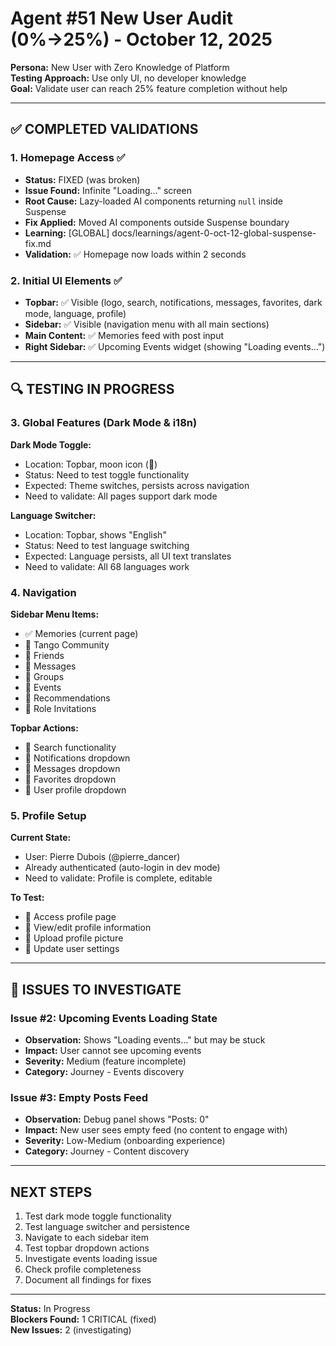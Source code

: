 # Agent #51 New User Audit (0%→25%) - October 12, 2025

**Persona:** New User with Zero Knowledge of Platform  
**Testing Approach:** Use only UI, no developer knowledge  
**Goal:** Validate user can reach 25% feature completion without help

---

## ✅ COMPLETED VALIDATIONS

### 1. Homepage Access ✅
- **Status:** FIXED (was broken)
- **Issue Found:** Infinite "Loading..." screen
- **Root Cause:** Lazy-loaded AI components returning `null` inside Suspense
- **Fix Applied:** Moved AI components outside Suspense boundary
- **Learning:** [GLOBAL] docs/learnings/agent-0-oct-12-global-suspense-fix.md
- **Validation:** ✅ Homepage now loads within 2 seconds

### 2. Initial UI Elements ✅
- **Topbar:** ✅ Visible (logo, search, notifications, messages, favorites, dark mode, language, profile)
- **Sidebar:** ✅ Visible (navigation menu with all main sections)
- **Main Content:** ✅ Memories feed with post input
- **Right Sidebar:** ✅ Upcoming Events widget (showing "Loading events...")

---

## 🔍 TESTING IN PROGRESS

### 3. Global Features (Dark Mode & i18n)

**Dark Mode Toggle:**
- Location: Topbar, moon icon (🌙)
- Status: Need to test toggle functionality
- Expected: Theme switches, persists across navigation
- Need to validate: All pages support dark mode

**Language Switcher:**
- Location: Topbar, shows "English"
- Status: Need to test language switching
- Expected: Language persists, all UI text translates
- Need to validate: All 68 languages work

### 4. Navigation

**Sidebar Menu Items:**
- ✅ Memories (current page)
- 🔲 Tango Community
- 🔲 Friends
- 🔲 Messages
- 🔲 Groups
- 🔲 Events
- 🔲 Recommendations
- 🔲 Role Invitations

**Topbar Actions:**
- 🔲 Search functionality
- 🔲 Notifications dropdown
- 🔲 Messages dropdown
- 🔲 Favorites dropdown
- 🔲 User profile dropdown

### 5. Profile Setup

**Current State:**
- User: Pierre Dubois (@pierre_dancer)
- Already authenticated (auto-login in dev mode)
- Need to validate: Profile is complete, editable

**To Test:**
- 🔲 Access profile page
- 🔲 View/edit profile information
- 🔲 Upload profile picture
- 🔲 Update user settings

---

## 📝 ISSUES TO INVESTIGATE

### Issue #2: Upcoming Events Loading State
- **Observation:** Shows "Loading events..." but may be stuck
- **Impact:** User cannot see upcoming events
- **Severity:** Medium (feature incomplete)
- **Category:** Journey - Events discovery

### Issue #3: Empty Posts Feed
- **Observation:** Debug panel shows "Posts: 0"
- **Impact:** New user sees empty feed (no content to engage with)
- **Severity:** Low-Medium (onboarding experience)
- **Category:** Journey - Content discovery

---

## NEXT STEPS

1. Test dark mode toggle functionality
2. Test language switcher and persistence  
3. Navigate to each sidebar item
4. Test topbar dropdown actions
5. Investigate events loading issue
6. Check profile completeness
7. Document all findings for fixes

---

**Status:** In Progress  
**Blockers Found:** 1 CRITICAL (fixed)  
**New Issues:** 2 (investigating)
